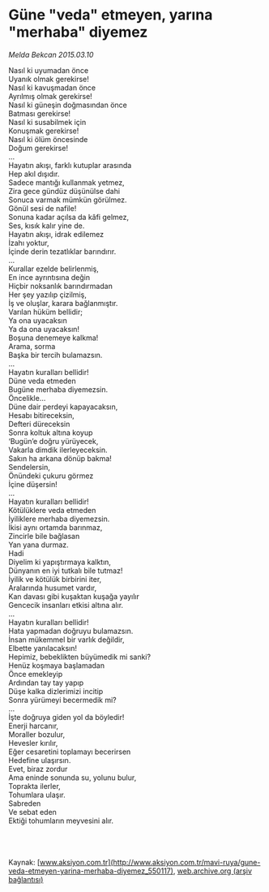 # Güne "veda" etmeyen, yarına "merhaba" diyemez

*Melda Bekcan 2015.03.10*

<div class="pNewsDetailMainContent" itemprop="articleBody">
 <p>
  Nasıl ki uyumadan önce
  <br>
   Uyanık olmak gerekirse!
   <br>
    Nasıl ki kavuşmadan önce
    <br>
     Ayrılmış olmak gerekirse!
     <br>
      Nasıl ki güneşin doğmasından önce
      <br/>
      Batması gerekirse!
      <br/>
      Nasıl ki susabilmek için
      <br/>
      Konuşmak gerekirse!
      <br/>
      Nasıl ki ölüm öncesinde
      <br/>
      Doğum gerekirse!
      <br/>
      …
      <br/>
      Hayatın akışı, farklı kutuplar arasında
      <br/>
      Hep akıl dışıdır.
      <br/>
      Sadece mantığı kullanmak yetmez,
      <br/>
      Zira gece gündüz düşünülse dahi
      <br/>
      Sonuca varmak mümkün görülmez.
      <br/>
      Gönül sesi de nafile!
      <br/>
      Sonuna kadar açılsa da kâfi gelmez,
      <br/>
      Ses, kısık kalır yine de.
      <br/>
      Hayatın akışı, idrak edilemez
      <br/>
      İzahı yoktur,
      <br/>
      İçinde derin tezatlıklar barındırır.
      <br/>
      …
      <br/>
      Kurallar ezelde belirlenmiş,
      <br/>
      En ince ayrıntısına değin
      <br/>
      Hiçbir noksanlık barındırmadan
      <br/>
      Her şey yazılıp çizilmiş,
      <br/>
      İş ve oluşlar, karara bağlanmıştır.
      <br/>
      Varılan hüküm bellidir;
      <br/>
      Ya ona uyacaksın
      <br/>
      Ya da ona uyacaksın!
      <br/>
      Boşuna denemeye kalkma!
      <br/>
      Arama, sorma
      <br/>
      Başka bir tercih bulamazsın.
      <br/>
      …
      <br/>
      Hayatın kuralları bellidir!
      <br/>
      Düne veda etmeden
      <br/>
      Bugüne merhaba diyemezsin.
      <br/>
      Öncelikle…
      <br/>
      Düne dair perdeyi kapayacaksın,
      <br/>
      Hesabı bitireceksin,
      <br/>
      Defteri düreceksin
      <br/>
      Sonra koltuk altına koyup
      <br/>
      ‘Bugün’e doğru yürüyecek,
      <br/>
      Vakarla dimdik ilerleyeceksin.
      <br/>
      Sakın ha arkana dönüp bakma!
      <br/>
      Sendelersin,
      <br/>
      Önündeki çukuru görmez
      <br/>
      İçine düşersin!
      <br/>
      …
      <br/>
      Hayatın kuralları bellidir!
      <br/>
      Kötülüklere veda etmeden
      <br/>
      İyiliklere merhaba diyemezsin.
      <br/>
      İkisi aynı ortamda barınmaz,
      <br/>
      Zincirle bile bağlasan
      <br/>
      Yan yana durmaz.
      <br/>
      Hadi
      <br/>
      Diyelim ki yapıştırmaya kalktın,
      <br/>
      Dünyanın en iyi tutkalı bile tutmaz!
      <br/>
      İyilik ve kötülük birbirini iter,
      <br/>
      Aralarında husumet vardır,
      <br/>
      Kan davası gibi kuşaktan kuşağa yayılır
      <br/>
      Gencecik insanları etkisi altına alır.
      <br/>
      …
      <br/>
      Hayatın kuralları bellidir!
      <br/>
      Hata yapmadan doğruyu bulamazsın.
      <br/>
      İnsan mükemmel bir varlık değildir,
      <br/>
      Elbette yanılacaksın!
      <br/>
      Hepimiz, bebeklikten büyümedik mi sanki?
      <br/>
      Henüz koşmaya başlamadan
      <br/>
      Önce emekleyip
      <br/>
      Ardından tay tay yapıp
      <br/>
      Düşe kalka dizlerimizi incitip
      <br/>
      Sonra yürümeyi becermedik mi?
      <br/>
      …
      <br/>
      İşte doğruya giden yol da böyledir!
      <br/>
      Enerji harcanır,
      <br/>
      Moraller bozulur,
      <br/>
      Hevesler kırılır,
      <br/>
      Eğer cesaretini toplamayı becerirsen
      <br/>
      Hedefine ulaşırsın.
      <br/>
      Evet, biraz zordur
      <br/>
      Ama eninde sonunda su, yolunu bulur,
      <br/>
      Toprakta ilerler,
      <br/>
      Tohumlara ulaşır.
      <br/>
      Sabreden
      <br/>
      Ve sebat eden
      <br/>
      Ektiği tohumların meyvesini alır.
     </br>
    </br>
   </br>
  </br>
 </p>
 <p>
 </p>
</div>


Kaynak: [www.aksiyon.com.tr](http://www.aksiyon.com.tr/mavi-ruya/gune-veda-etmeyen-yarina-merhaba-diyemez_550117), [web.archive.org (arşiv bağlantısı)](http://web.archive.org/web/20150707072957/http://www.aksiyon.com.tr/mavi-ruya/gune-veda-etmeyen-yarina-merhaba-diyemez_550117)

